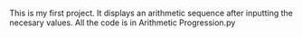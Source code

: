 This is my first project. It displays an arithmetic sequence after inputting the necesary values.
All the code is in Arithmetic Progression.py
